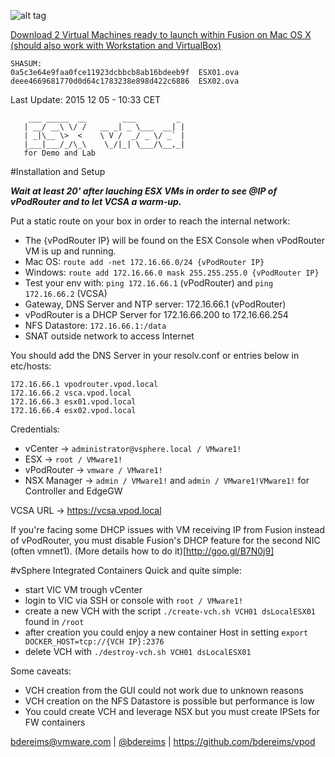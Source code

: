 ![alt tag](http://blogs.vmware.com/vmworld/files/2015/08/CNA_logo-300x203.png)

[Download 2 Virtual Machines ready to launch within Fusion on Mac OS X (should also work with Workstation and VirtualBox)](https://blue-tale.mooo.com/owncloud/index.php/s/B6xnqb2lDqVoc5p)

```
SHASUM:
0a5c3e64e9faa0fce11923dcbbcb8ab16bdeeb9f  ESX01.ova
deee4669681770d0d64c1783238e898d422c6886  ESX02.ova
```

Last Update: 2015 12 05 - 10:33 CET

```
    ___ _____  __        ___         _    
   | __/ __\ \/ /   __ _| _ \___  __| |   
   | _|\__ \>  <    \ V /  _/ _ \/ _` |   
   |___|___/_/\_\    \_/|_| \___/\__,_|   
   for Demo and Lab         
```                                         

#Installation and Setup

***Wait at least 20' after lauching ESX VMs in order to see @IP of vPodRouter and to let VCSA a warm-up.***
                
Put a static route on your box in order to reach the internal network:
- The {vPodRouter IP} will be found on the ESX Console when vPodRouter VM is up and running.
- Mac OS: ```route add -net 172.16.66.0/24 {vPodRouter IP}```
- Windows: ```route add 172.16.66.0 mask 255.255.255.0 {vPodRouter IP}```
- Test your env with: ```ping 172.16.66.1``` (vPodRouter) and ```ping 172.16.66.2``` (VCSA)
- Gateway, DNS Server and NTP server: 172.16.66.1 (vPodRouter)
- vPodRouter is a DHCP Server for 172.16.66.200 to 172.16.66.254
- NFS Datastore: ```172.16.66.1:/data```
- SNAT outside network to access Internet
                
You should add the DNS Server in your resolv.conf or entries below in etc/hosts:
```
172.16.66.1 vpodrouter.vpod.local
172.16.66.2 vsca.vpod.local
172.16.66.3 esx01.vpod.local
172.16.66.4 esx02.vpod.local
```

Credentials:
- vCenter -> ```administrator@vsphere.local / VMware1!```
- ESX -> ```root / VMware1!```
- vPodRouter -> ```vmware / VMware1!```
- NSX Manager -> ```admin / VMware1!``` and ```admin / VMware1!VMware1!``` for Controller and EdgeGW

VCSA URL -> https://vcsa.vpod.local

If you're facing some DHCP issues with VM receiving IP from Fusion instead
of vPodRouter, you must disable Fusion's DHCP feature for the second NIC (often vmnet1).
(More details how to do it)[http://goo.gl/B7N0j9]

#vSphere Integrated Containers
Quick and quite simple:
- start VIC VM trough vCenter
- login to VIC via SSH or console with ```root / VMware1!```
- create a new VCH with the script ```./create-vch.sh VCH01 dsLocalESX01``` found in ```/root```
- after creation you could enjoy a new container Host in setting ```export DOCKER_HOST=tcp://{VCH IP}:2376```
- delete VCH with ```./destroy-vch.sh VCH01 dsLocalESX01```

Some caveats:
- VCH creation from the GUI could not work due to unknown reasons
- VCH creation on the NFS Datastore is possible but performance is low
- You could create VCH and leverage NSX but you must create IPSets for FW containers


bdereims@vmware.com | [@bdereims](https://twitter.com/bdereims) | https://github.com/bdereims/vpod

